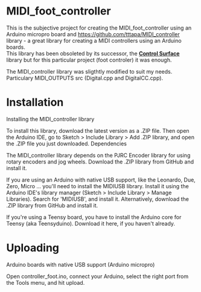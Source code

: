 # MIDI_foot_controller
This is the subjective project for creating the MIDI_foot_controller using an Arduino micropro board and https://github.com/tttapa/MIDI_controller library - a great library for creating a MIDI controllers using an Arduino boards.  
This library has been obsoleted by its successor, the [**Control Surface**](https://github.com/tttapa/Control-Surface) library but for this particular project (foot controler) it was enough.

The MIDI_controller library was sligthtly modified to suit my needs. Particulary MIDI_OUTPUTS src (Digital.cpp and DigitalCC.cpp).

# Installation
Installing the MIDI_controller library

To install this library, download the latest version as a .ZIP file. Then open the Arduino IDE, go to Sketch > Include Library > Add .ZIP library, and open the .ZIP file you just downloaded.
Dependencies

The MIDI_controller library depends on the PJRC Encoder library for using rotary encoders and jog wheels. Download the .ZIP library from GitHub and install it.

If you are using an Arduino with native USB support, like the Leonardo, Due, Zero, Micro ... you'll need to install the MIDIUSB library. Install it using the Arduino IDE's library manager (Sketch > Include Library > Manage Libraries). Search for 'MIDIUSB', and install it. Alternatively, download the .ZIP library from GitHub and install it.

If you're using a Teensy board, you have to install the Arduino core for Teensy (aka Teensyduino). Download it here, if you haven't already.

# Uploading
Arduino boards with native USB support (Arduino micropro)

Open controller_foot.ino, connect your Arduino, select the right port from the Tools menu, and hit upload.
